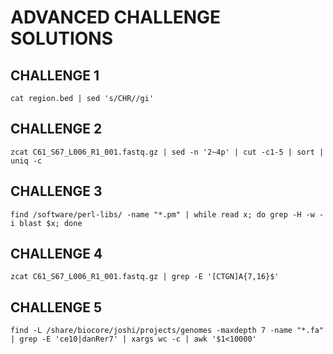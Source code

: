 ADVANCED CHALLENGE SOLUTIONS
============================

CHALLENGE 1
-----------
    cat region.bed | sed 's/CHR//gi'

CHALLENGE 2
-----------
    zcat C61_S67_L006_R1_001.fastq.gz | sed -n '2~4p' | cut -c1-5 | sort | uniq -c

CHALLENGE 3
-----------    
    find /software/perl-libs/ -name "*.pm" | while read x; do grep -H -w -i blast $x; done

CHALLENGE 4
-----------    
    zcat C61_S67_L006_R1_001.fastq.gz | grep -E '[CTGN]A{7,16}$'

CHALLENGE 5
-----------    
    find -L /share/biocore/joshi/projects/genomes -maxdepth 7 -name "*.fa" | grep -E 'ce10|danRer7' | xargs wc -c | awk '$1<10000'
